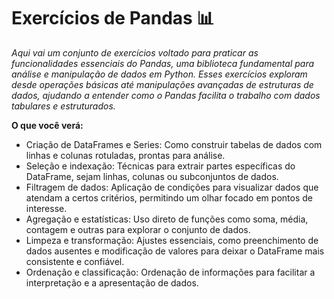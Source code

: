 # Exercícios de Pandas 📊

_Aqui vai um conjunto de exercícios voltado para praticar as funcionalidades essenciais do Pandas, uma biblioteca fundamental para análise e manipulação de dados em Python. Esses exercícios exploram desde operações básicas até manipulações avançadas de estruturas de dados, ajudando a entender como o Pandas facilita o trabalho com dados tabulares e estruturados._

**O que você verá:**

- Criação de DataFrames e Series: Como construir tabelas de dados com linhas e colunas rotuladas, prontas para análise.
- Seleção e indexação: Técnicas para extrair partes específicas do DataFrame, sejam linhas, colunas ou subconjuntos de dados.
- Filtragem de dados: Aplicação de condições para visualizar dados que atendam a certos critérios, permitindo um olhar focado em pontos de interesse.
- Agregação e estatísticas: Uso direto de funções como soma, média, contagem e outras para explorar o conjunto de dados.
- Limpeza e transformação: Ajustes essenciais, como preenchimento de dados ausentes e modificação de valores para deixar o DataFrame mais consistente e confiável.
- Ordenação e classificação: Ordenação de informações para facilitar a interpretação e a apresentação de dados.
